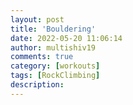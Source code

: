 ```yaml
---
layout: post
title: 'Bouldering'
date: 2022-05-20 11:06:14
author: multishiv19
comments: true
category: [workouts]
tags: [RockClimbing]
description: 
---
```


<div width='100%' class='strava-embed-placeholder' data-embed-type='activity' data-embed-id='7176031654'></div>
<script src='https://strava-embeds.com/embed.js'></script>
